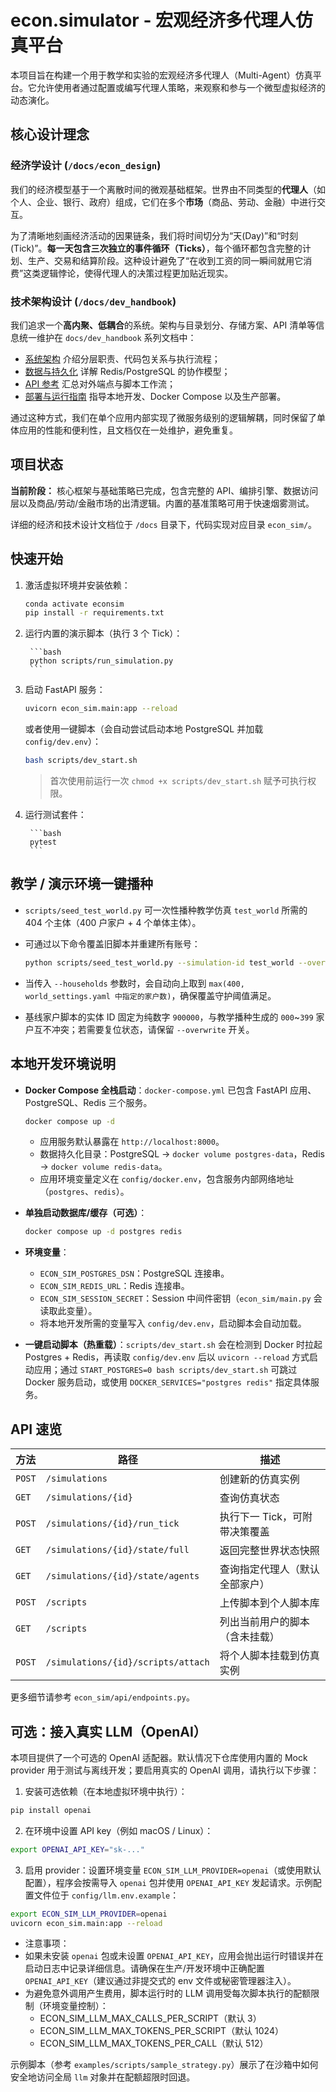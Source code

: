# econ.simulator - 宏观经济多代理人仿真平台

本项目旨在构建一个用于教学和实验的宏观经济多代理人（Multi-Agent）仿真平台。它允许使用者通过配置或编写代理人策略，来观察和参与一个微型虚拟经济的动态演化。

## 核心设计理念

### 经济学设计 (`/docs/econ_design`)

我们的经济模型基于一个离散时间的微观基础框架。世界由不同类型的**代理人**（如个人、企业、银行、政府）组成，它们在多个**市场**（商品、劳动、金融）中进行交互。

为了清晰地刻画经济活动的因果链条，我们将时间切分为“天(Day)”和“时刻(Tick)”。**每一天包含三次独立的事件循环（Ticks）**，每个循环都包含完整的计划、生产、交易和结算阶段。这种设计避免了“在收到工资的同一瞬间就用它消费”这类逻辑悖论，使得代理人的决策过程更加贴近现实。

### 技术架构设计 (`/docs/dev_handbook`)

我们追求一个**高内聚、低耦合**的系统。架构与目录划分、存储方案、API 清单等信息统一维护在 `docs/dev_handbook` 系列文档中：

- [系统架构](docs/dev_handbook/1_SYSTEM_ARCHITECTURE.md) 介绍分层职责、代码包关系与执行流程；
- [数据与持久化](docs/dev_handbook/2_DATA_AND_STORAGE.md) 详解 Redis/PostgreSQL 的协作模型；
- [API 参考](docs/dev_handbook/4_API_REFERENCE.md) 汇总对外端点与脚本工作流；
- [部署与运行指南](docs/dev_handbook/5_DEPLOYMENT.md) 指导本地开发、Docker Compose 以及生产部署。

通过这种方式，我们在单个应用内部实现了微服务级别的逻辑解耦，同时保留了单体应用的性能和便利性，且文档仅在一处维护，避免重复。

## 项目状态

**当前阶段：** 核心框架与基础策略已完成，包含完整的 API、编排引擎、数据访问层以及商品/劳动/金融市场的出清逻辑。内置的基准策略可用于快速烟雾测试。

详细的经济和技术设计文档位于 `/docs` 目录下，代码实现对应目录 `econ_sim/`。

## 快速开始

1. 激活虚拟环境并安装依赖：

	```bash
	conda activate econsim
	pip install -r requirements.txt
	```

2. 运行内置的演示脚本（执行 3 个 Tick）：

		```bash
		python scripts/run_simulation.py
		```

3. 启动 FastAPI 服务：

	```bash
	uvicorn econ_sim.main:app --reload
	```

   或者使用一键脚本（会自动尝试启动本地 PostgreSQL 并加载 `config/dev.env`）：

	```bash
	bash scripts/dev_start.sh
	```

   > 首次使用前运行一次 `chmod +x scripts/dev_start.sh` 赋予可执行权限。

4. 运行测试套件：

		```bash
		pytest
		```

## 教学 / 演示环境一键播种

- `scripts/seed_test_world.py` 可一次性播种教学仿真 `test_world` 所需的 404 个主体（400 户家户 + 4 个单体主体）。
- 可通过以下命令覆盖旧脚本并重建所有账号：

	```bash
	python scripts/seed_test_world.py --simulation-id test_world --overwrite
	```

- 当传入 `--households` 参数时，会自动向上取到 `max(400, world_settings.yaml 中指定的家户数)`，确保覆盖守护阈值满足。
- 基线家户脚本的实体 ID 固定为纯数字 `900000`，与教学播种生成的 `000`~`399` 家户互不冲突；若需要复位状态，请保留 `--overwrite` 开关。

## 本地开发环境说明

- **Docker Compose 全栈启动**：`docker-compose.yml` 已包含 FastAPI 应用、PostgreSQL、Redis 三个服务。

	```bash
	docker compose up -d
	```

	- 应用服务默认暴露在 `http://localhost:8000`。
	- 数据持久化目录：PostgreSQL → `docker volume postgres-data`，Redis → `docker volume redis-data`。
	- 应用环境变量定义在 `config/docker.env`，包含服务内部网络地址（`postgres`、`redis`）。

- **单独启动数据库/缓存（可选）**：

	```bash
	docker compose up -d postgres redis
	```

- **环境变量**：
	- `ECON_SIM_POSTGRES_DSN`：PostgreSQL 连接串。
	- `ECON_SIM_REDIS_URL`：Redis 连接串。
	- `ECON_SIM_SESSION_SECRET`：Session 中间件密钥（`econ_sim/main.py` 会读取此变量）。
	- 将本地开发所需的变量写入 `config/dev.env`，启动脚本会自动加载。

- **一键启动脚本（热重载）**：`scripts/dev_start.sh` 会在检测到 Docker 时拉起 Postgres + Redis，再读取 `config/dev.env` 后以 `uvicorn --reload` 方式启动应用；通过 `START_POSTGRES=0 bash scripts/dev_start.sh` 可跳过 Docker 服务启动，或使用 `DOCKER_SERVICES="postgres redis"` 指定具体服务。

## API 速览

| 方法 | 路径 | 描述 |
| ---- | ---- | ---- |
| `POST` | `/simulations` | 创建新的仿真实例 |
| `GET` | `/simulations/{id}` | 查询仿真状态 |
| `POST` | `/simulations/{id}/run_tick` | 执行下一 Tick，可附带决策覆盖 |
| `GET` | `/simulations/{id}/state/full` | 返回完整世界状态快照 |
| `GET` | `/simulations/{id}/state/agents` | 查询指定代理人（默认全部家户） |
| `POST` | `/scripts` | 上传脚本到个人脚本库 |
| `GET` | `/scripts` | 列出当前用户的脚本（含未挂载） |
| `POST` | `/simulations/{id}/scripts/attach` | 将个人脚本挂载到仿真实例 |

更多细节请参考 `econ_sim/api/endpoints.py`。

## 可选：接入真实 LLM（OpenAI）

本项目提供了一个可选的 OpenAI 适配器。默认情况下仓库使用内置的 Mock provider 用于测试与离线开发；要启用真实的 OpenAI 调用，请执行以下步骤：

1. 安装可选依赖（在本地虚拟环境中执行）：

```bash
pip install openai
```

2. 在环境中设置 API key（例如 macOS / Linux）：

```bash
export OPENAI_API_KEY="sk-..."
```

3. 启用 provider：设置环境变量 `ECON_SIM_LLM_PROVIDER=openai`（或使用默认配置），程序会按需导入 `openai` 包并使用 `OPENAI_API_KEY` 发起请求。示例配置文件位于 `config/llm.env.example`：

```bash
export ECON_SIM_LLM_PROVIDER=openai
uvicorn econ_sim.main:app --reload
```

- 注意事项：
- 如果未安装 `openai` 包或未设置 `OPENAI_API_KEY`，应用会抛出运行时错误并在启动日志中记录详细信息。请确保在生产/开发环境中正确配置 `OPENAI_API_KEY`（建议通过非提交式的 env 文件或秘密管理器注入）。
- 为避免意外调用产生费用，脚本运行时的 LLM 调用受每次脚本执行的配额限制（环境变量控制）：
	- ECON_SIM_LLM_MAX_CALLS_PER_SCRIPT（默认 3）
	- ECON_SIM_LLM_MAX_TOKENS_PER_SCRIPT（默认 1024）
	- ECON_SIM_LLM_MAX_TOKENS_PER_CALL（默认 512）

示例脚本（参考 `examples/scripts/sample_strategy.py`）展示了在沙箱中如何安全地访问全局 `llm` 对象并在配额超限时回退。

